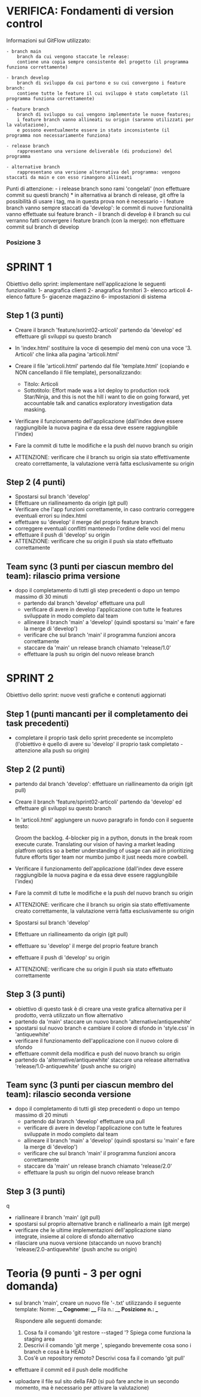 # VERIFICA: Fondamenti di version control

Informazioni sul GitFlow utilizzato:

    - branch main
        branch da cui vengono staccate le release:
        contiene una copia sempre consistente del progetto (il programma funziona correttamente)

    - branch develop
        branch di sviluppo da cui partono e su cui convergono i feature branch:
        contiene tutte le feature il cui sviluppo è stato completato (il programma funziona correttamente)

    - feature branch
        branch di sviluppo su cui vengono implementate le nuove features;
        i feature branch vanno allineati su origin (saranno utilizzati per la valutazione),
        e possono eventualmente essere in stato inconsistente (il programma non necessariamente funziona)

    - release branch
        rappresentano una versione deliverable (di produzione) del programma

    - alternative branch
        rappresentano una versione alternativa del programma: vengono staccati da main e con esso rimangono allineati

Punti di attenzione: - i release branch sono rami 'congelati' (non effettuare commit su questi branch) \* in alternativa ai branch di release, git offre la possibilità di usare i tag, ma in questa prova non è necessario - i feature branch vanno sempre staccati da 'develop': le commit di nuove funzionalità vanno effettuate sui feature branch - il branch di develop è il branch su cui verranno fatti convergere i feature branch (con la merge): non effettuare commit
sul branch di develop

### Posizione 3

# SPRINT 1

Obiettivo dello sprint: implementare nell'applicazione le seguenti funzionalità:
1- anagrafica clienti
2- anagrafica fornitori
3- elenco articoli
4- elenco fatture
5- giacenze magazzino
6- impostazioni di sistema

## Step 1 (3 punti)

- Creare il branch 'feature/sorint02-articoli' partendo da 'develop' ed effettuare gli sviluppi su questo branch
- In 'index.html' sostituire la voce di qesempio del menù con una voce '3. Articoli' che linka alla pagina 'articoli.html'
- Creare il file 'articoli.html' partendo dal file 'template.html' (copiando e NON cancellando il file template), personalizzando:

  - Titolo: Articoli
  - Sottotitolo:
    Effort made was a lot deploy to production rock Star/Ninja,
    and this is not the hill i want to die on going forward,
    yet accountable talk and canatics exploratory investigation data masking.

- Verificare il funzionamento dell'applicazione (dall'index deve essere raggiungibile la nuova pagina e da essa deve essere raggiungibile l'index)
- Fare la commit di tutte le modifiche e la push del nuovo branch su origin
- ATTENZIONE: verificare che il branch su origin sia stato effettivamente creato correttamente, la valutazione verrà fatta esclusivamente su origin

## Step 2 (4 punti)

- Spostarsi sul branch 'develop'
- Effettuare un riallineamento da origin (git pull)
- Verificare che l'app funzioni correttamente, in caso contrario correggere eventuali errori su index.html
- effettuare su 'develop' il merge del proprio feature branch
- correggere eventuali conflitti mantenedo l'ordine delle voci del menu
- effettuare il push di 'develop' su origin
- ATTENZIONE: verificare che su origin il push sia stato effettuato correttamente

## Team sync (3 punti per ciascun membro del team): rilascio prima versione

- dopo il completamento di tutti gli step precedenti o dopo un tempo massimo di 30 minuti
  - partendo dal branch 'develop' effettuare una pull
  - verificare di avere in develop l'applicazione con tutte le features sviluppate in modo completo dal team
  - allineare il branch 'main' a 'develop' (quindi spostarsi su 'main' e fare la merge di 'develop')
  - verificare che sul branch 'main' il programma funzioni ancora correttamente
  - staccare da 'main' un release branch chiamato 'release/1.0'
  - effettuare la push su origin del nuovo release branch

# SPRINT 2

Obiettivo dello sprint: nuove vesti grafiche e contenuti aggiornati

## Step 1 (punti mancanti per il completamento dei task precedenti)

- completare il proprio task dello sprint precedente se incompleto (l'obiettivo è quello di avere su 'develop' il proprio task completato - attenzione alla push su origin)

## Step 2 (2 punti)

- partendo dal branch 'develop': effettuare un riallineamento da origin (git pull)
- Creare il branch 'feature/sprint02-articoli' partendo da 'develop' ed effettuare gli sviluppi su questo branch
- In 'articoli.html' aggiungere un nuovo paragrafo in fondo con il seguente testo:

  Groom the backlog. 4-blocker pig in a python, donuts in the break room execute curate.
  Translating our vision of having a market leading platfrom optics so a better understanding
  of usage can aid in prioritizing future efforts tiger team nor mumbo jumbo it just needs more cowbell.

- Verificare il funzionamento dell'applicazione (dall'index deve essere raggiungibile la nuova pagina e da essa deve essere raggiungibile l'index)
- Fare la commit di tutte le modifiche e la push del nuovo branch su origin
- ATTENZIONE: verificare che il branch su origin sia stato effettivamente creato correttamente, la valutazione verrà fatta esclusivamente su origin
- Spostarsi sul branch 'develop'
- Effettuare un riallineamento da origin (git pull)
- effettuare su 'develop' il merge del proprio feature branch
- effettuare il push di 'develop' su origin
- ATTENZIONE: verificare che su origin il push sia stato effettuato correttamente

## Step 3 (3 punti)

- obiettivo di questo task è di creare una veste grafica alternativa per il prodotto, verrà utilizzato un flow alternativo
- partendo da 'main' staccare un nuovo branch 'alternative/antiquewhite'
- spostarsi sul nuovo branch e cambiare il colore di sfondo in 'style.css' in 'antiquewhite'
- verificare il funzionamento dell'applicazione con il nuovo colore di sfondo
- effettuare commit della modifica e push del nuovo branch su origin
- partendo da 'alternative/antiquewhite' staccare una release alternativa 'release/1.0-antiquewhite' (push anche su origin)

## Team sync (3 punti per ciascun membro del team): rilascio seconda versione

- dopo il completamento di tutti gli step precedenti o dopo un tempo massimo di 20 minuti
  - partendo dal branch 'develop' effettuare una pull
  - verificare di avere in develop l'applicazione con tutte le features sviluppate in modo completo dal team
  - allineare il branch 'main' a 'develop' (quindi spostarsi su 'main' e fare la merge di 'develop')
  - verificare che sul branch 'main' il programma funzioni ancora correttamente
  - staccare da 'main' un release branch chiamato 'release/2.0'
  - effettuare la push su origin del nuovo release branch

## Step 3 (3 punti)
q
- riallineare il branch 'main' (git pull)
- spostarsi sul proprio alternative branch e riallinearlo a main (git merge)
- verificare che le ultime implementazioni dell'applicazione siano integrate, insieme al colore di sfondo alternativo
- rilasciare una nuova versione (staccando un nuovo branch) 'release/2.0-antiquewhite' (push anche su origin)

# Teoria (9 punti - 3 per ogni domanda)

- sul branch 'main', creare un nuovo file '<nome>-<cognome>.txt' utilizzando il seguente template:
  Nome: \_**\_
  Cognome: \_\_**
  Fila n.: \_**_
  Posizione n.: _**

  Rispondere alle seguenti domande:

  1. Cosa fa il comando 'git restore --staged <file>'? Spiega come funziona la staging area
  2. Descrivi il comando 'git merge <branch>', spiegando brevemente cosa sono i branch e cosa è la HEAD
  3. Cos'è un repository remoto? Descrivi cosa fa il comando 'git pull'

- effettuare il commit ed il push delle modifiche
- uploadare il file sul sito della FAD (si può fare anche in un secondo momento, ma è necessario per attivare la valutazione)
